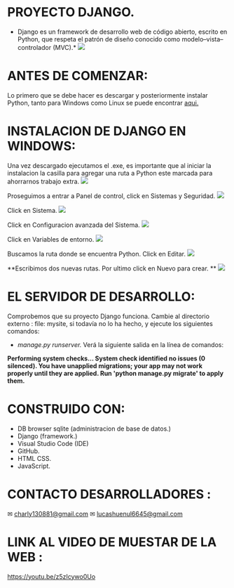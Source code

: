 # PROYECTO DJANGO.
* Django es un framework de desarrollo web de código abierto, escrito en Python, que respeta el patrón de diseño conocido como modelo–vista–controlador (MVC).*
![](https://codingornot.com/wp-content/uploads/2017/10/dijango-porque-usarlo.png)

# ANTES DE COMENZAR:

Lo primero que se debe hacer es descargar y posteriormente instalar Python, tanto para Windows como Linux se puede encontrar [aqui. ](https://www.python.org "aqui. ")

# INSTALACION DE DJANGO EN WINDOWS:

Una vez descargado ejecutamos el .exe, es importante que al iniciar la instalacion la casilla para agregar una ruta a Python este marcada para ahorrarnos trabajo extra.
![](https://unipython.com/wp-content/uploads/2017/09/Imagen2-2-600x373.jpg)



Proseguimos a entrar a Panel de control, click en Sistemas y Seguridad.
![](https://unipython.com/wp-content/uploads/2017/09/Imagen7-1-768x434.jpg)



Click en Sistema.
![](https://unipython.com/wp-content/uploads/2017/09/Imagen6-768x431.jpg)



Click en Configuracion avanzada del Sistema.
![](https://unipython.com/wp-content/uploads/2017/09/Imagen5.jpg)



Click en Variables de entorno.
![](https://unipython.com/wp-content/uploads/2017/09/Imagen4-600x718.jpg)



Buscamos la ruta donde se encuentra Python. Click en Editar.
![](https://unipython.com/wp-content/uploads/2017/09/Imagen3-600x566.jpg)



**Escribimos dos nuevas rutas.
Por ultimo click en Nuevo para crear.
**
![](https://unipython.com/wp-content/uploads/2017/09/Imagen9-600x572.jpg)


# EL SERVIDOR DE DESARROLLO:
Comprobemos que su proyecto Django funciona. Cambie al directorio externo : file: mysite, si todavía no lo ha hecho, y ejecute los siguientes comandos:
- *manage.py runserver.*
Verá la siguiente salida en la línea de comandos:

**Performing system checks...
System check identified no issues (0 silenced).
You have unapplied migrations; your app may not work properly until they are applied.
Run 'python manage.py migrate' to apply them.**

# CONSTRUIDO CON: 
- DB browser sqlite (administracion de base de datos.)
- Django (framework.)
- Visual Studio Code (IDE)
- GitHub. 
- HTML CSS. 
- JavaScript. 

# CONTACTO DESARROLLADORES :
✉ charly130881@gmail.com
✉ lucashuenul6645@gmail.com

# LINK AL VIDEO DE MUESTAR DE LA WEB :
https://youtu.be/z5zIcywo0Uo
